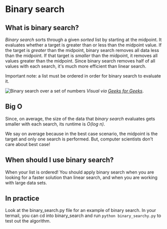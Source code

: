 # Binary search 

## What is binary search? 
*Binary search* sorts through a given _sorted_ list by starting at the midpoint. It evaluates whether a target is greater than or less than the midpoint value. If the target is _greater_ than the midpoint, binary search removes all data less than the midpoint. If that target is _smaller_ than the midpoint, it removes all values greater than the midpoint. Since binary search removes half of all values with each search, it's much more efficient than linear search. 

Important note: a list must be ordered in order for binary search to evaluate it. 

![Binary search over a set of numbers](https://www.cdn.geeksforgeeks.org/wp-content/uploads/Binary-Search.png)
_Visual via [Geeks for Geeks](https://www.geeksforgeeks.org/binary-search/)_. 

## Big O 
Since, on average, the size of the data that *binary search* evaluates gets smaller with each search, its runtime is *O(log n)*. 

We say on average because in the best case scenario, the midpoint is the target and only one search is performed. But, computer scientists don't care about best case! 

## When should I use binary search? 
When your list is ordered! You should apply binary search when you are looking for a faster solution than linear search, and when you are working with large data sets. 

## In practice 
Look at the binary_search.py file for an example of binary search. In your termail, you can cd into binary_search and run `python binary_searchy.py` to test out the algorithm. 